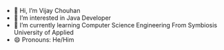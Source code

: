 - 👋 Hi, I’m Vijay Chouhan
- 👀 I’m interested in Java Developer
- 🌱 I’m currently learning Computer Science Engineering From Symbiosis University of Applied
- 😄 Pronouns: He/Him

<!---
vijaychouhan2211/vijaychouhan2211 is a ✨ special ✨ repository because its `README.md` (this file) appears on your GitHub profile.
You can click the Preview link to take a look at your changes.
--->
